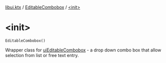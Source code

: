 [libui.ktx](../README.md) / [EditableCombobox](README.md) / [&lt;init&gt;](-init-.md)

# &lt;init&gt;

`EditableCombobox()`

Wrapper class for [uiEditableCombobox](../../libui/ui-editable-combobox.md) -
a drop down combo box that allow selection from list or free text entry.

